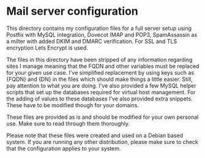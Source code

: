 
# Mail server configuration #

This directory contains my configuration files for a full server setup using Postfix with MySQL integration, Dovecot IMAP and POP3, SpamAssassin as a milter with added DKIM and DMARC verification. For SSL and TLS encryption Lets Encrypt is used.

The files in this directory have been stripped of any information regarding sites I manage meaning that the FQDN and other variables must be replaced for your given use case. I've simplified replacement by using keys such as {FQDN} and {DN} in the files which should make things a little easier. Still, pay attention to what you are doing. I've also provided a few MySQL helper scripts that set up the databases required for virtual host management. For the adding of values to these databases I've also provided extra snippets. These have to be modified though for your domains.

These files are provided as is and should be modified for your own personal use. Make sure to read through them thoroughly.

Please note that these files were created and used on a Debian based system. If you are running any other distribution, please make sure to check that the configuration applies to your system.
